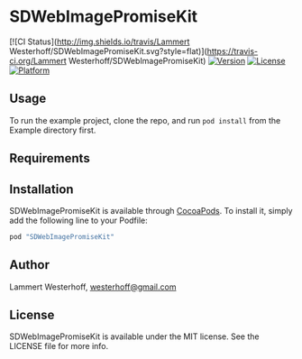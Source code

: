 # SDWebImagePromiseKit

[![CI Status](http://img.shields.io/travis/Lammert Westerhoff/SDWebImagePromiseKit.svg?style=flat)](https://travis-ci.org/Lammert Westerhoff/SDWebImagePromiseKit)
[![Version](https://img.shields.io/cocoapods/v/SDWebImagePromiseKit.svg?style=flat)](http://cocoapods.org/pods/SDWebImagePromiseKit)
[![License](https://img.shields.io/cocoapods/l/SDWebImagePromiseKit.svg?style=flat)](http://cocoapods.org/pods/SDWebImagePromiseKit)
[![Platform](https://img.shields.io/cocoapods/p/SDWebImagePromiseKit.svg?style=flat)](http://cocoapods.org/pods/SDWebImagePromiseKit)

## Usage

To run the example project, clone the repo, and run `pod install` from the Example directory first.

## Requirements

## Installation

SDWebImagePromiseKit is available through [CocoaPods](http://cocoapods.org). To install
it, simply add the following line to your Podfile:

```ruby
pod "SDWebImagePromiseKit"
```

## Author

Lammert Westerhoff, westerhoff@gmail.com

## License

SDWebImagePromiseKit is available under the MIT license. See the LICENSE file for more info.
